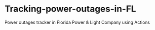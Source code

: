 # Tracking-power-outages-in-FL
Power outages tracker in Florida Power &amp; Light Company using Actions
